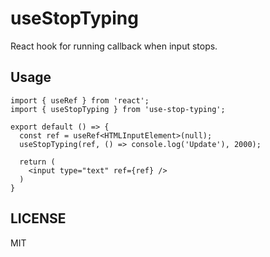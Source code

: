# useStopTyping
React hook for running callback when input stops.

## Usage
```tsx
import { useRef } from 'react';
import { useStopTyping } from 'use-stop-typing';

export default () => {
  const ref = useRef<HTMLInputElement>(null);
  useStopTyping(ref, () => console.log('Update'), 2000);

  return (
    <input type="text" ref={ref} />
  )
}
```

## LICENSE
MIT
